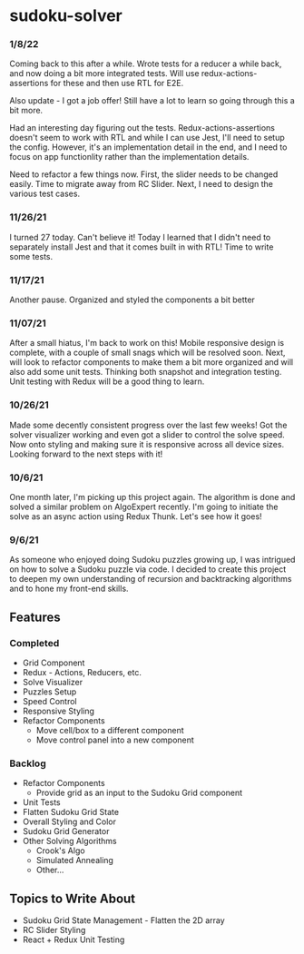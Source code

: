 # sudoku-solver

### 1/8/22

Coming back to this after a while. Wrote tests for a reducer a while back, and now doing a bit more integrated tests. Will use redux-actions-assertions for these and then use RTL for E2E.

Also update - I got a job offer! Still have a lot to learn so going through this a bit more.

Had an interesting day figuring out the tests. Redux-actions-assertions doesn't seem to work with RTL and while I can use Jest, I'll need to setup the config. However, it's an implementation detail in the end, and I need to focus on app functionlity rather than the implementation details.

Need to refactor a few things now. First, the slider needs to be changed easily. Time to migrate away from RC Slider. Next, I need to design the various test cases.

### 11/26/21

I turned 27 today. Can't believe it! Today I learned that I didn't need to separately install Jest and that it comes built in with RTL! Time to write some tests.

### 11/17/21

Another pause. Organized and styled the components a bit better

### 11/07/21

After a small hiatus, I'm back to work on this! Mobile responsive design is complete, with a couple of small snags which will be resolved soon. Next, will look to refactor components to make them a bit more organized and will also add some unit tests. Thinking both snapshot and integration testing. Unit testing with Redux will be a good thing to learn.

### 10/26/21

Made some decently consistent progress over the last few weeks! Got the solver visualizer working and even got a slider to control the solve speed. Now onto styling and making sure it is responsive across all device sizes. Looking forward to the next steps with it!

### 10/6/21

One month later, I'm picking up this project again. The algorithm is done and solved a similar problem on AlgoExpert recently. I'm going to initiate the solve as an async action using Redux Thunk. Let's see how it goes!

### 9/6/21

As someone who enjoyed doing Sudoku puzzles growing up, I was intrigued on how to solve a Sudoku puzzle via code. I decided to create this project to deepen my own understanding of recursion and backtracking algorithms and to hone my front-end skills.

## Features

### Completed

- Grid Component
- Redux - Actions, Reducers, etc.
- Solve Visualizer
- Puzzles Setup
- Speed Control
- Responsive Styling
- Refactor Components
  - Move cell/box to a different component
  - Move control panel into a new component

### Backlog

- Refactor Components
  - Provide grid as an input to the Sudoku Grid component
- Unit Tests
- Flatten Sudoku Grid State
- Overall Styling and Color
- Sudoku Grid Generator
- Other Solving Algorithms
  - Crook's Algo
  - Simulated Annealing
  - Other...

## Topics to Write About

- Sudoku Grid State Management - Flatten the 2D array
- RC Slider Styling
- React + Redux Unit Testing
